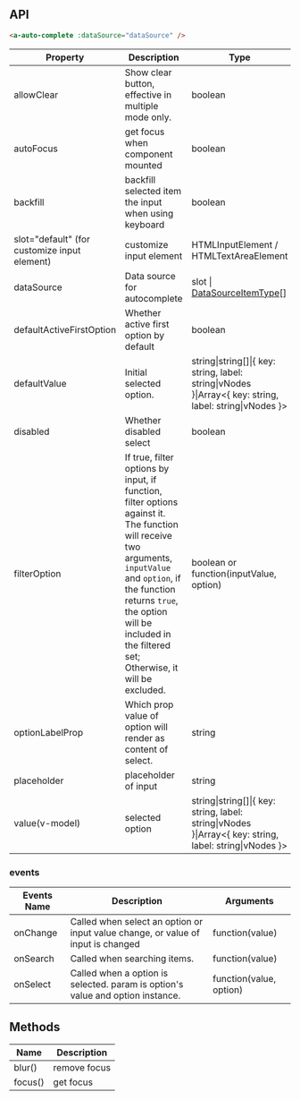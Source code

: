 ## API

````html
<a-auto-complete :dataSource="dataSource" />
````

| Property | Description | Type | Default |
| -------- | ----------- | ---- | ------- |
| allowClear | Show clear button, effective in multiple mode only. | boolean | false |
| autoFocus | get focus when component mounted | boolean | false |
| backfill | backfill selected item the input when using keyboard | boolean | false |
| slot="default" (for customize input element) | customize input element | HTMLInputElement / HTMLTextAreaElement | `<Input />` |
| dataSource | Data source for autocomplete | slot \| [DataSourceItemType](https://github.com/vueComponent/ant-design-vue/blob/724d53b907e577cf5880c1e6742d4c3f924f8f49/components/auto-complete/index.vue#L9)\[] |  |
| defaultActiveFirstOption | Whether active first option by default | boolean | true |
| defaultValue | Initial selected option. | string\|string\[]\|{ key: string, label: string\|vNodes }\|Array&lt;{ key: string, label: string\|vNodes }> | - |
| disabled | Whether disabled select | boolean | false |
| filterOption | If true, filter options by input, if function, filter options against it. The function will receive two arguments, `inputValue` and `option`, if the function returns `true`, the option will be included in the filtered set; Otherwise, it will be excluded. | boolean or function(inputValue, option) | true |
| optionLabelProp | Which prop value of option will render as content of select. | string | `children` |
| placeholder | placeholder of input | string | - |
| value(v-model) | selected option | string\|string\[]\|{ key: string, label: string\|vNodes }\|Array&lt;{ key: string, label: string\|vNodes }> | - |

### events
| Events Name | Description | Arguments |
| --- | --- | --- |
| onChange | Called when select an option or input value change, or value of input is changed | function(value) | - |
| onSearch | Called when searching items. | function(value) | - |
| onSelect | Called when a option is selected. param is option's value and option instance. | function(value, option) | - |

## Methods

| Name | Description |
| ---- | ----------- |
| blur() | remove focus |
| focus() | get focus |
